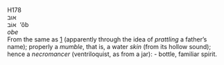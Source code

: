 H178  
אוב  
אוֹב ‎ ‘ôb  
*obe*  
From the same as [1](h0001) (apparently through the idea of *prattling*
a father’s name); properly a *mumble*, that is, a water *skin* (from its
hollow sound); hence a *necromancer* (ventriloquist, as from a jar): -
bottle, familiar spirit.  
